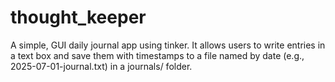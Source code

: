 # thought_keeper
A simple, GUI daily journal app using tinker. It allows users to write entries in a text box and save them with timestamps to a file named by date (e.g., 2025-07-01-journal.txt) in a journals/ folder.
